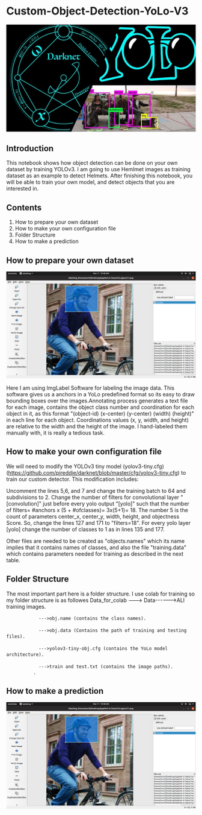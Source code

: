 # Custom-Object-Detection-YoLo-V3

<img src="./darknet-yolo-1-638.jpg"/>

## Introduction
This notebook shows how object detection can be done on your own dataset by training YOLOv3. I am going to use Hemlmet images as training dataset as an example to detect Helmets. After finishing this notebook, you will be able to train your own model, and detect objects that you are interested in.

## Contents
1. How to prepare your own dataset
2. How to make your own configuration file
3. Folder Structure
4. How to make a prediction

## How to prepare your own dataset
<img src="./screenshots_labelImg.png"/>

Here I am using ImgLabel Software for labeling the image data. This software gives us a anchors in a YoLo predefined format so its easy to draw bounding boxes over the images.Annotating process generates a text file for each image, contains the object class number and coordination for each object in it, as this format "(object-id) (x-center) (y-center) (width) (height)" in each line for each object. Coordinations values (x, y, width, and height) are relative to the width and the height of the image. I hand-labeled them manually with, it is really a tedious task.

## How to make your own configuration file
We will need to modify the YOLOv3 tiny model (yolov3-tiny.cfg)(https://github.com/pjreddie/darknet/blob/master/cfg/yolov3-tiny.cfg) to train our custom detector. This modification includes:

Uncomment the lines 5,6, and 7 and change the training batch to 64 and subdivisions to 2.
Change the number of filters for convolutional layer "[convolution]" just before every yolo output "[yolo]" such that the number of filters= #anchors x (5 + #ofclasses)= 3x(5+1)= 18. The number 5 is the count of parameters center_x, center_y, width, height, and objectness Score. So, change the lines 127 and 171 to "filters=18".
For every yolo layer [yolo] change the number of classes to 1 as in lines 135 and 177.

Other files are needed to be created as "objects.names" which its name implies that it contains names of classes, and also the file "training.data" which contains parameters needed for training as described in the next table.

## Folder Structure
The most important part here is a folder structure. I use colab for training so my folder structure is as followes
 Data_for_colab ---> Data------>ALl training images.
 
                --->obj.name (contains the class names).
                
                --->obj.data (Contains the path of training and testing files).
                
                --->yolov3-tiny-obj.cfg (contains the YoLo model architecture).
                
                --->train and test.txt (contains the image paths).
              .
## How to make a prediction


<img src="./screenshots_labelImg.png"/>
